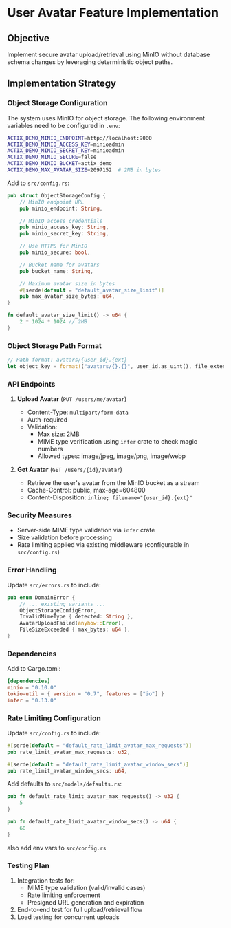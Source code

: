 # User Avatar Feature Implementation

## Objective

Implement secure avatar upload/retrieval using MinIO without database schema changes by leveraging deterministic object paths.

## Implementation Strategy

### Object Storage Configuration

The system uses MinIO for object storage. The following environment variables need to be configured in `.env`:

```bash
ACTIX_DEMO_MINIO_ENDPOINT=http://localhost:9000
ACTIX_DEMO_MINIO_ACCESS_KEY=minioadmin
ACTIX_DEMO_MINIO_SECRET_KEY=minioadmin
ACTIX_DEMO_MINIO_SECURE=false
ACTIX_DEMO_MINIO_BUCKET=actix_demo
ACTIX_DEMO_MAX_AVATAR_SIZE=2097152  # 2MB in bytes
```

Add to `src/config.rs`:

```rust
pub struct ObjectStorageConfig {
    // MinIO endpoint URL
    pub minio_endpoint: String,

    // MinIO access credentials
    pub minio_access_key: String,
    pub minio_secret_key: String,

    // Use HTTPS for MinIO
    pub minio_secure: bool,

    // Bucket name for avatars
    pub bucket_name: String,

    // Maximum avatar size in bytes
    #[serde(default = "default_avatar_size_limit")]
    pub max_avatar_size_bytes: u64,
}

fn default_avatar_size_limit() -> u64 {
    2 * 1024 * 1024 // 2MB
}
```

### Object Storage Path Format

```rust
// Path format: avatars/{user_id}.{ext}
let object_key = format!("avatars/{}.{}", user_id.as_uint(), file_extension);
```

### API Endpoints

1. **Upload Avatar** (`PUT /users/me/avatar`)

   - Content-Type: `multipart/form-data`
   - Auth-required
   - Validation:
     - Max size: 2MB
     - MIME type verification using `infer` crate to check magic numbers
     - Allowed types: image/jpeg, image/png, image/webp

2. **Get Avatar** (`GET /users/{id}/avatar`)
   - Retrieve the user's avatar from the MinIO bucket as a stream
   - Cache-Control: public, max-age=604800
   - Content-Disposition: `inline; filename="{user_id}.{ext}"`

### Security Measures

- Server-side MIME type validation via `infer` crate
- Size validation before processing
- Rate limiting applied via existing middleware (configurable in `src/config.rs`)

### Error Handling

Update `src/errors.rs` to include:

```rust
pub enum DomainError {
    // ... existing variants ...
    ObjectStorageConfigError,
    InvalidMimeType { detected: String },
    AvatarUploadFailed(anyhow::Error),
    FileSizeExceeded { max_bytes: u64 },
}
```

### Dependencies

Add to Cargo.toml:

```toml
[dependencies]
minio = "0.10.0"
tokio-util = { version = "0.7", features = ["io"] }
infer = "0.13.0"
```

### Rate Limiting Configuration

Update `src/config.rs` to include:

```rust
#[serde(default = "default_rate_limit_avatar_max_requests")]
pub rate_limit_avatar_max_requests: u32,

#[serde(default = "default_rate_limit_avatar_window_secs")]
pub rate_limit_avatar_window_secs: u64,
```

Add defaults to `src/models/defaults.rs`:

```rust
pub fn default_rate_limit_avatar_max_requests() -> u32 {
    5
}

pub fn default_rate_limit_avatar_window_secs() -> u64 {
    60
}
```

also add env vars to `src/config.rs`

### Testing Plan

1. Integration tests for:
   - MIME type validation (valid/invalid cases)
   - Rate limiting enforcement
   - Presigned URL generation and expiration
2. End-to-end test for full upload/retrieval flow
3. Load testing for concurrent uploads
